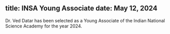 title: INSA Young Associate
date: May 12, 2024
---

Dr. Ved Datar has been selected as a Young Associate of the Indian National Science Academy for the year 2024.